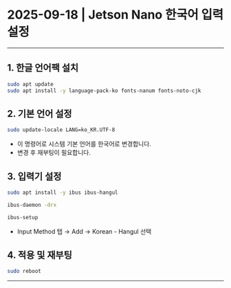 # 2025-09-18 | Jetson Nano 한국어 입력 설정

---

## 1. 한글 언어팩 설치
```bash
sudo apt update
sudo apt install -y language-pack-ko fonts-nanum fonts-noto-cjk
```

## 2. 기본 언어 설정
```bash
sudo update-locale LANG=ko_KR.UTF-8
```
- 이 명령어로 시스템 기본 언어를 한국어로 변경합니다.
- 변경 후 재부팅이 필요합니다.

## 3. 입력기 설정
```bash
sudo apt install -y ibus ibus-hangul

ibus-daemon -drx

ibus-setup
```
- Input Method 탭 → Add → Korean - Hangul 선택

## 4. 적용 및 재부팅
```bash
sudo reboot
```

---